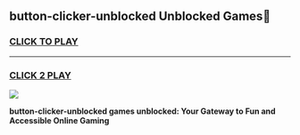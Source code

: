 
## button-clicker-unblocked Unblocked Games👋
<h3>
<a href="https://news.freeplayer.one?title=button-clicker-unblocked&ref=16F">CLICK TO PLAY</a></h3>
<hr>

<h3>
<a href="https://news.freeplayer.one?title=button-clicker-unblocked&ref=16F">CLICK 2 PLAY</a>
  
</h3>

<a href="https://news.freeplayer.one?title=button-clicker-unblocked&ref=16F/"><img src="https://clearcache.store/games.png"></a>


**button-clicker-unblocked games unblocked: Your Gateway to Fun and Accessible Online Gaming**
